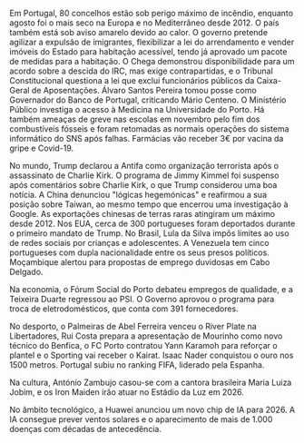 Em Portugal, 80 concelhos estão sob perigo máximo de incêndio, enquanto agosto foi o mais seco na Europa e no Mediterrâneo desde 2012. O país também está sob aviso amarelo devido ao calor. O governo pretende agilizar a expulsão de imigrantes, flexibilizar a lei do arrendamento e vender imóveis do Estado para habitação acessível, tendo já aprovado um pacote de medidas para a habitação. O Chega demonstrou disponibilidade para um acordo sobre a descida do IRC, mas exige contrapartidas, e o Tribunal Constitucional questiona a lei que exclui funcionários públicos da Caixa-Geral de Aposentações. Álvaro Santos Pereira tomou posse como Governador do Banco de Portugal, criticando Mário Centeno. O Ministério Público investiga o acesso à Medicina na Universidade do Porto. Há também ameaças de greve nas escolas em novembro pelo fim dos combustíveis fósseis e foram retomadas as normais operações do sistema informático do SNS após falhas. Farmácias vão receber 3€ por vacina da gripe e Covid-19.

No mundo, Trump declarou a Antifa como organização terrorista após o assassinato de Charlie Kirk. O programa de Jimmy Kimmel foi suspenso após comentários sobre Charlie Kirk, o que Trump considerou uma boa notícia. A China denunciou "lógicas hegemónicas" e reafirmou a sua posição sobre Taiwan, ao mesmo tempo que encerrou uma investigação à Google. As exportações chinesas de terras raras atingiram um máximo desde 2012. Nos EUA, cerca de 300 portugueses foram deportados durante o primeiro mandato de Trump. No Brasil, Lula da Silva impôs limites ao uso de redes sociais por crianças e adolescentes. A Venezuela tem cinco portugueses com dupla nacionalidade entre os seus presos políticos. Moçambique alertou para propostas de emprego duvidosas em Cabo Delgado.

Na economia, o Fórum Social do Porto debateu empregos de qualidade, e a Teixeira Duarte regressou ao PSI. O Governo aprovou o programa para troca de eletrodomésticos, que conta com 391 fornecedores.

No desporto, o Palmeiras de Abel Ferreira venceu o River Plate na Libertadores, Rui Costa prepara a apresentação de Mourinho como novo técnico do Benfica, o FC Porto contratou Yann Karamoh para reforçar o plantel e o Sporting vai receber o Kairat. Isaac Nader conquistou o ouro nos 1500 metros. Portugal subiu no ranking FIFA, liderado pela Espanha.

Na cultura, António Zambujo casou-se com a cantora brasileira Maria Luiza Jobim, e os Iron Maiden irão atuar no Estádio da Luz em 2026.

No âmbito tecnológico, a Huawei anunciou um novo chip de IA para 2026. A IA consegue prever ventos solares e o aparecimento de mais de 1.000 doenças com décadas de antecedência.

